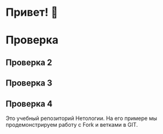 # Привет! 👋

# Проверка
## Проверка 2
## Проверка 3
## Проверка 4
Это учебный репозиторий Нетологии. На его примере мы продемонстрируем работу с Fork и ветками в GIT. 